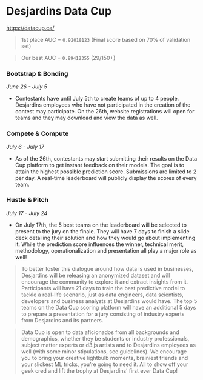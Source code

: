 # Desjardins Data Cup
https://datacup.ca/

> 1st place AUC = ```0.92018123``` (Final score based on 70% of validation set)

> Our best AUC = ```0.89412355``` (29/150+)

### Bootstrap & Bonding
*June 26 - July 5*
* Contestants have until July 5th to create teams of up to 4 people. Desjardins employees who have not participated in the creation of the contest may participate. On the 26th, website registrations will open for teams and they may download and view the data as well.

### Compete & Compute
*July 6 - July 17*
* As of the 26th, contestants may start submitting their results on the Data Cup platform to get instant feedback on their models. The goal is to attain the highest possible prediction score. Submissions are limited to 2 per day. A real-time leaderboard will publicly display the scores of every team.

### Hustle & Pitch
*July 17 - July 24*
* On July 17th, the 5 best teams on the leaderboard will be selected to present to the jury on the finale. They will have 7 days to finish a slide deck detailing their solution and how they would go about implementing it. While the prediction score influences the winner, technical merit, methodology, operationalization and presentation all play a major role as well!

> To better foster this dialogue around how data is used in businesses, Desjardins will be releasing an anonymized dataset and will encourage the community to explore it and extract insights from it. Participants will have 21 days to train the best predictive model to tackle a real-life scenario, just as data engineers, data scientists, developers and business analysts at Desjardins would have. The top 5 teams on the Data Cup scoring platform will have an additional 5 days to prepare a presentation for a jury consisting of industry experts from Desjardins and its partners.

> Data Cup is open to data aficionados from all backgrounds and demographics, whether they be students or industry professionals, subject matter experts or d3.js artists and to Desjardins employees as well (with some minor stipulations, see guidelines). We encourage you to bring your creative lightbulb moments, brainiest friends and your slickest ML tricks, you’re going to need it. All to show off your geek cred and lift the trophy at Desjardins’ first ever Data Cup!
